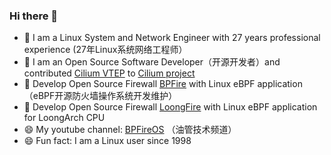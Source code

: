 ### Hi there 👋
- 🌱 I am a Linux System and Network Engineer with 27 years professional experience (27年Linux系统网络工程师）
- 🌱 I am an Open Source Software Developer（开源开发者）and contributed [Cilium VTEP](https://docs.cilium.io/en/latest/network/vtep/) to [Cilium project](https://github.com/cilium/cilium/commits?author=vincentmli)
- 🌱 Develop Open Source Firewall [BPFire](https://github.com/vincentmli/BPFire) with Linux eBPF application（eBPF开源防火墙操作系统开发维护）
- 🌱 Develop Open Source Firewall [LoongFire](https://github.com/vincentmli/loongfire) with Linux eBPF application for LoongArch CPU
- 😄 My youtube channel: [BPFireOS](https://www.youtube.com/@BPFireOS) （油管技术频道）
- 😄 Fun fact: I am a Linux user since 1998
